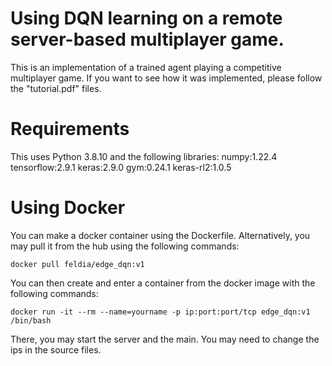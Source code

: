 # Using DQN learning on a remote server-based multiplayer game.
This is an implementation of a trained agent playing a competitive multiplayer game. If you want to see how it was implemented, please follow the "tutorial.pdf" files.

Requirements
======
This uses Python 3.8.10 and the following libraries:
numpy:1.22.4
tensorflow:2.9.1
keras:2.9.0
gym:0.24.1
keras-rl2:1.0.5

Using Docker
======
You can make a docker container using the Dockerfile.
Alternatively, you may pull it from the hub using the following commands:

```
docker pull feldia/edge_dqn:v1
```
You can then create and enter a container from the docker image with the following commands:
```
docker run -it --rm --name=yourname -p ip:port:port/tcp edge_dqn:v1 /bin/bash
```
There, you may start the server and the main. You may need to change the ips in the source files.